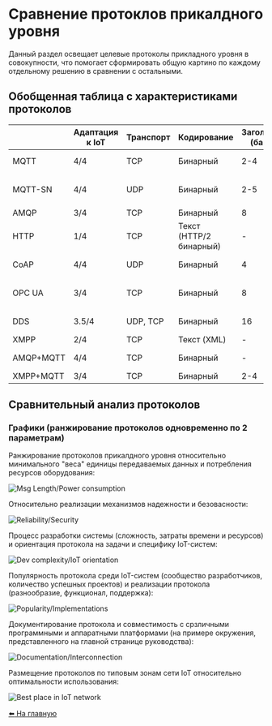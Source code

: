 # Сравнение протоклов прикалдного уровня

Данный раздел освещает целевые протоколы прикладного уровня в совокупности, что помогает сформировать общую картино по каждому отдельному решению в сравнении с остальными.

## Обобщенная таблица с характеристиками протоколов

|           | Адаптация к IoT | Транспорт | Кодирование             | Заголовок (байт) | Архитектура      | Взаимодействия                                   | Асинхронность | Участок сети                 | Надежность                  | Безопасность                    | Качество реализаций | Простота разработки |
|-----------|-----------------|-----------|-------------------------|------------------|------------------|--------------------------------------------------|---------------|------------------------------|-----------------------------|---------------------------------|---------------------|---------------------|
| MQTT      | 4/4             | TCP       | Бинарный                | 2-4              | Pub/Sub          | Client/Broker                                    | +             | Client2Server                | QoS 0, 1, 2                 | TLS/SSL, Login/Password         | 4/4                 | 4/4                 |
| MQTT-SN   | 4/4             | UDP       | Бинарный                | 2-5              | Pub/Sub          | Client/Gateway -> MQTT-broker (централизованная) | +             | Client2Client                | QoS -1, 0, 1, 2             | DTLS, MQTT Auth                 | 2/4                 | 3/4                 |
| AMQP      | 3/4             | TCP       | Бинарный                | 8                | Pub/Sub          | Client/Broker                                    | +             | Server2Server                | Аналог QoS 0, 1             | TLS/SSL, SASL                   | 3/4                 | 4/4                 |
| HTTP      | 1/4             | TCP       | Текст (HTTP/2 бинарный) | -                | Req/Res          | Client/Server                                    | -             | Client2Server                | TCP                         | TLS/SSL, auth Basic/Digest/NTLM | 4/4                 | 4/4                 |
| CoAP      | 4/4             | UDP       | Бинарный                | 4                | Req/Res          | Client/Server                                    | +             | Client2Server, Client2Client | QoS 0, 1; децентрализация   | DTLS, стороння аутентификация   | 3/4                 | 3/4                 |
| OPC UA    | 3/4             | TCP       | Бинарный                | 8                | Req/Res          | Client/Server                                    | +             | Client2Server                | TCP + собственные механизмы | TLS, Login/Password             | 2/4                 | 2/4                 |
| DDS       | 3.5/4           | UDP, TCP  | Бинарный                | 16               | Pub/Sub, Req/Res | Client/Client                                    | +             | Client2Client                | 23 уровня QoS               | TLS/DTLS, своя аутентификация   | 2/4                 | 1/4                 |
| XMPP      | 2/4             | TCP       | Текст (XML)             | -                | Req/Res          | Client/Server                                    | +             | Client2Server                | TCP                         | TLS, SASL                       | 1/4                 | 2/4                 |
| AMQP+MQTT | 4/4             | TCP       | Бинарный                | -                | Pub/Sub          | Client/Broker                                    | +             | Client2Server, Server2Server | QoS 0, 1                    | TLS, SASL?                      | 4/4                 | 4/4                 |
| XMPP+MQTT | 3/4             | TCP       | Бинарный                | 2-4              | Pub/Sub          | Client/Server                                    | +             | Client2Server                | QoS 0, 1, 2                 | TLS, SASL?                      | 4/4                 | 3/4                 |

## Сравнительный анализ протоколов

### Графики (ранжирование протоколов одновременно по 2 параметрам)

Ранжирование протоколов прикалдного уровня относительно минимального "веса" единицы передаваемых данных и потребления ресурсов оборудования:

![Msg Length/Power consumption](media/comparative/power.png)

Относительно реализации механизмов надежности и безовасности:

![Reliability/Security](media/comparative/relisec.png)

Процесс разработки системы (сложность, затраты времени и ресурсов) и ориентация протокола на задачи и специфику IoT-систем:

![Dev complexity/IoT orientation](media/comparative/iotorient.png)

Популярность протокола среди IoT-систем (сообщество разработчиков, количество успешных проектов) и реализации протокола (разнообразие, функционал, поддержка):

![Popularity/Implementations](media/comparative/impl.png)

Документирование протокола и совместимость с срзличными программными и аппаратными платформами (на примере окружения, представленного на главной странице руководства):

![Documentation/Interconnection](media/comparative/aopo.png)

Размещение протоколов по типовым зонам сети IoT относительно оптимальности использования:

![Best place in IoT network](media/comparative/netplace.png)

[:arrow_left: На главную](/README.md)